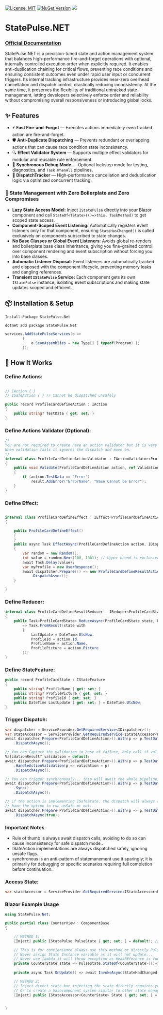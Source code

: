 ﻿
[![License: MIT](https://img.shields.io/badge/License-MIT-brightgreen.svg)](https://opensource.org/licenses/MIT)
[![NuGet Version](https://img.shields.io/nuget/v/StatePulse.Net)](https://www.nuget.org/packages/StatePulse.NET)
[![](https://img.shields.io/nuget/dt/StatePulse.NET?label=Downloads)](https://www.nuget.org/packages/StatePulse.NET)



# StatePulse.NET
### [Official Documentation](https://statepulse.net/)
StatePulse.NET is a precision-tuned state and action management system that balances high-performance fire-and-forget operations with optional, internally controlled execution order when explicitly required. 
It enables anti-duplication chaining for critical flows, preventing race conditions and ensuring consistent outcomes even under rapid user input or concurrent triggers. 
Its internal tracking infrastructure provides near-zero overhead cancellation and dispatch control, drastically reducing inconsistency. 
At the same time, it preserves the flexibility of traditional untracked state management, letting developers selectively enforce order and reliability without compromising overall responsiveness or introducing global locks.


## ✨ Features
- ⚡ **Fast Fire-and-Forget** — Executes actions immediately even tracked action are fire-and-forget.
- 🛡 **Anti-Duplicate Dispatching** — Prevents redundant or overlapping actions that can cause race condition state inconsistency.
- 🔍 **Effect Validator System** — Supports multiple effect validators for modular and reusable rule enforcement.
- 🧪 **Synchronous Debug Mode** — Optional lockstep mode for testing, diagnostics, and `Task.WhenAll` pipelines.
- 🧵 **DispatchTracker** — High-performance cancellation and deduplication logic via optimized concurrent tracking.

### 🚀 **State Management with Zero Boilerplate and Zero Compromises**

- **Lazy State Access Model:** Inject `IStatePulse` directly into your Blazor component and call `StateOf<TState>(()=>this, TaskMethod)` to get scoped state access.  
- **Component-Scoped Event Listening:** Automatically registers event listeners only for that component, ensuring `StateHasChanged()` is called exclusively on components subscribed to state changes.  
- **No Base Classes or Global Event Listeners:** Avoids global re-renders and boilerplate base class inheritance, giving you fine-grained control over component rendering and event subscription without forcing you into base classes.  
- **Automatic Listener Disposal:** Event listeners are automatically tracked and disposed with the component lifecycle, preventing memory leaks and dangling references.  
- **Transient `IStatePulse` Service:** Each component gets its own `IStatePulse` instance, isolating event subscriptions and making state updates scoped and efficient.


## 📦 Installation & Setup


```
Install-Package StatePulse.Net

dotnet add package StatePulse.Net

```

```csharp
services.AddStatePulseServices(o =>
        {
            o.ScanAssemblies = new Type[] { typeof(Program) };
        });
```

## 🧭 How It Works



### **Define Actions**:

```csharp

// IAction { }
// ISafeAction { } // Cannot be dispatched unsafely

public record ProfileCardDefineAction : IAction
{
    public string? TestData { get; set; }
}

```

### **Define Actions Validator** (Optional):

```csharp
/*
You are not required to create have an action validator but it is very useful when you have business logic that conditionally only contionally fires.
When validation fails it ignores the dispatch and move on.
*/
internal class ProfileCardDefineActionValidator : IActionValidator<ProfileCardDefineAction>
{
    public void Validate(ProfileCardDefineAction action, ref ValidationResult result)
    {
        if (action.TestData == "Error")
            result.AddError("ErrorName", "Name Cannot be Error");
    }
}
```

### **Define Effect**:

```csharp

internal class ProfileCardDefineEffect : IEffect<ProfileCardDefineAction>
{

    public ProfileCardDefineEffect()
    {
    }
    public async Task EffectAsync(ProfileCardDefineAction action, IDispatcher dispatcher)
    {
        var random = new Random();
        int value = random.Next(100, 1001); // Upper bound is exclusive, so use 1001
        await Task.Delay(value);
        var myProfile = new UserResponse();
        await dispatcher.Prepare(() => new ProfileCardDefineResultAction(action.TestData ?? myProfile.Name, myProfile.Picture, myProfile.Id))
            .DispatchAsync();
    }

}


```

### **Define Reducer**:

```csharp
internal class ProfileCardDefineResultReducer : IReducer<ProfileCardState, ProfileCardDefineResultAction>
{
    public Task<ProfileCardState> ReduceAsync(ProfileCardState state, ProfileCardDefineResultAction action)
        => Task.FromResult(state with
        {
            LastUpdate = DateTime.UtcNow,
            ProfileId = action.Id,
            ProfileName = action.Name,
            ProfilePicture = action.Picture
        });
}
```

### **Define StateFeature**:

```csharp
public record ProfileCardState : IStateFeature
{
    public string? ProfileName { get; set; }
    public string? ProfilePicture { get; set; }
    public string? ProfileId { get; set; }
    public DateTime LastUpdate { get; set; } = DateTime.UtcNow;
}
```

### **Trigger Dispatch**:

```csharp
var dispatcher = ServiceProvider.GetRequiredService<IDispatcher>();
var stateAccessor = ServiceProvider.GetRequiredService<IStateAccessor<ProfileCardState>>();
await dispatcher.Prepare<ProfileCardDefineAction>().With(p => p.TestData, name)
    .DispatchAsync();

// You can Capture the validation in case of failure, only call if validators exist.
ValidationResult? validation = default;
await dispatcher.Prepare<ProfileCardDefineAction>().With(p => p.TestData, name)
    .HandleActionValidation(p => validation = p)
    .DispatchAsync();

// You can trigger synchronously... this will await the whole pipeline, otherwise you just await until action is send to dispatch pool.
await dispatcher.Prepare<ProfileCardDefineAction>().With(p => p.TestData, name)
    .Sync()
    .DispatchAsync();

// if the action is implementing ISafeState, the dispatch will always run asSafe=true but an action not implementing ISafeAction will
// have the option to run asSafe or not...
await dispatcher.Prepare<ProfileCardDefineAction>().With(p => p.TestData, name)
    .DispatchAsync(true);
```


### Important Notes
- Rule of thumb is always await dispatch calls, avoiding to do so can cause inconsistency for safe dispatch mode..
- ISafeAction implementations are always dispatched safely, ignoring unsafe flags.
- synchronous is an anti-pattern of statemanement use it sparingly; it is primarily for debugging or specific scenarios requiring full completion before continuation.

### **Access State**:

```csharp
var stateAccessor = ServiceProvider.GetRequiredService<IStateAccessor<ProfileCardState>>();
```

### Blazor Example Usage

```csharp
using StatePulse.Net;

public partial class CounterView : ComponentBase
{

    // METHOD 1:
    [Inject] public IStatePulse PulseState { get; set; } = default!; // Handles State Accessor

    // This is for convienience always use this method or directly PulseState.StateOf<CounterState>(this).Value
    // Never assign State Instance variable as it will not update... 
    // Never use lambda it will throw exception as WeakREference is fundamatally flawed and disposes of lambda even when its object is alive.
    private CounterState state => PulseState.StateOf<CounterState>(()=>this, OnUpdate);
    
    private async Task OnUpdate() => await InvokeAsync(StateHadChanged);

    // METHOD 2: 
    // Inject direct state but injecting the state directly requires you to handle onchanged events by sub/unsub in lifecycle
    // Or to create a basecomponent system similar to other state management systems.
    [Inject] public IStateAccessor<CounterState> State { get; set; } = default!; 

    
}
```